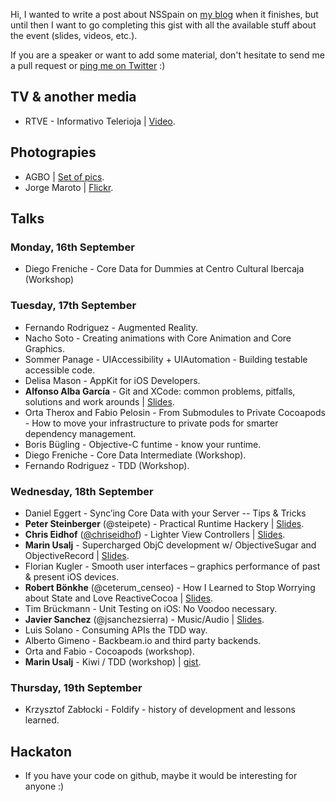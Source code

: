 Hi, I wanted to write a post about NSSpain on [my blog](http://jorgemaroto.es/) when it finishes, but until then I want to go completing this gist with all the available stuff about the event (slides, videos, etc.).

If you are a speaker or want to add some material, don't hesitate to send me a pull request or [ping me on Twitter](https://twitter.com/patoroco) :)


## TV & another media
* RTVE - Informativo Telerioja | [Video](http://www.rtve.es/alacarta/videos/informativo-telerioja/informativo-telerioja-18-09-13/2022080/).



## Photograpies
* AGBO | [Set of pics](http://agbo.biz/blog/nsspain-en-imagenes).
* Jorge Maroto | [Flickr](http://www.flickr.com/photos/patoroco/sets/72157635765536525/).



## Talks

### Monday, 16th September
* Diego Freniche - Core Data for Dummies at Centro Cultural Ibercaja (Workshop)


### Tuesday, 17th September
* Fernando Rodriguez - Augmented Reality.
* Nacho Soto - Creating animations with Core Animation and Core Graphics.
* Sommer Panage - UIAccessibility + UIAutomation - Building testable accessible code.
* Delisa Mason - AppKit for iOS Developers.
* **Alfonso Alba García** - Git and XCode: common problems, pitfalls, solutions and work arounds | [Slides](http://www.slideshare.net/aprendegit/nsspain2013).
* Orta Therox and Fabio Pelosin - From Submodules to Private Cocoapods - How to move your infrastructure to private pods for smarter dependency management.
* Boris Bügling - Objective-C funtime - know your runtime.
* Diego Freniche - Core Data Intermediate (Workshop).
* Fernando Rodriguez - TDD (Workshop).


### Wednesday, 18th September
* Daniel Eggert - Sync’ing Core Data with your Server -- Tips & Tricks
* **Peter Steinberger** (@steipete) - Practical Runtime Hackery | [Slides](https://speakerdeck.com/steipete/practical-runtime-hackery).
* **Chris Eidhof** ([@chriseidhof](http://www.twitter.com/chriseidhof)) - Lighter View Controllers | [Slides](https://speakerdeck.com/chriseidhof/lighter-view-controllers).
* **Marin Usalj** - Supercharged ObjC development w/ ObjectiveSugar and ObjectiveRecord | [Slides](https://speakerdeck.com/mneorr/objectivesugar-and-objectiverecord).
* Florian Kugler - Smooth user interfaces – graphics performance of past & present iOS devices.
* **Robert Bönkhe** (@ceterum_censeo) - How I Learned to Stop Worrying about State and Love ReactiveCocoa | [Slides](https://speakerdeck.com/robb/reactivecocoa-nsspain).
* Tim Brückmann - Unit Testing on iOS: No Voodoo necessary.
* **Javier Sanchez** (@jsanchezsierra) - Music/Audio | [Slides](https://ccrma.stanford.edu/~jsanchez/NSSpain.pdf).
* Luis Solano - Consuming APIs the TDD way.
* Alberto Gimeno - Backbeam.io and third party backends.
* Orta and Fabio - Cocoapods (workshop).
* **Marin Usalj** - Kiwi / TDD (workshop) | [gist](https://github.com/mneorr/nsspain-kiwi/blob/master/NSSpainTests/NSSpainTests.m).


### Thursday, 19th September
* Krzysztof Zabłocki - Foldify - history of development and lessons learned.



## Hackaton
* If you have your code on github, maybe it would be interesting for anyone :)

